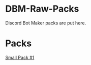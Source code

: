 # DBM-Raw-Packs
Discord Bot Maker packs are put here.


# Packs

[Small Pack #1](https://github.com/DogV2/DBM-Raw-Packs/tree/Small-Pack-%231)
